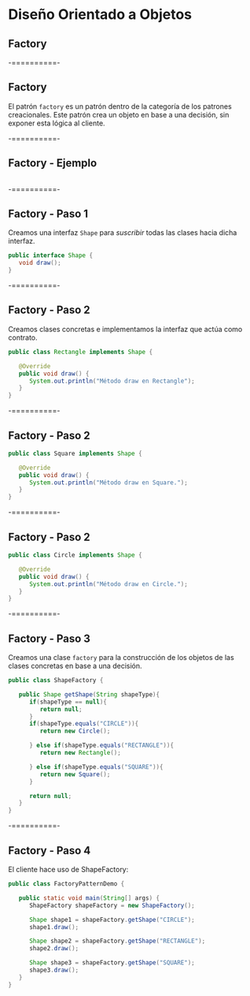 # Diseño Orientado a Objetos
## Factory

-==========-

## Factory

El patrón `factory` es un patrón dentro de la categoría de los patrones creacionales. Este patrón crea un objeto en base a una decisión, sin exponer esta lógica al cliente.

-==========-

## Factory - Ejemplo

<div class="image">
  <img class="no-border" data-src="img/23-01.png"/>
</div>

-==========-

## Factory - Paso 1

Creamos una interfaz `Shape` para *suscribir* todas las clases hacia dicha interfaz.

```java
public interface Shape {
   void draw();
}
```

-==========-

## Factory - Paso 2

Creamos clases concretas e implementamos la interfaz que actúa como contrato.

```java
public class Rectangle implements Shape {

   @Override
   public void draw() {
      System.out.println("Método draw en Rectangle");
   }
}
```

-==========-

## Factory - Paso 2

```java
public class Square implements Shape {

   @Override
   public void draw() {
      System.out.println("Método draw en Square.");
   }
}
```

-==========-

## Factory - Paso 2

```java
public class Circle implements Shape {

   @Override
   public void draw() {
      System.out.println("Método draw en Circle.");
   }
}
```

-==========-

## Factory - Paso 3

Creamos una clase `factory` para la construcción de los objetos de las clases concretas en base a una decisión.

```java
public class ShapeFactory {

   public Shape getShape(String shapeType){
      if(shapeType == null){
         return null;
      }
      if(shapeType.equals("CIRCLE")){
         return new Circle();

      } else if(shapeType.equals("RECTANGLE")){
         return new Rectangle();

      } else if(shapeType.equals("SQUARE")){
         return new Square();
      }

      return null;
   }
}
```

-==========-

## Factory - Paso 4

El cliente hace uso de ShapeFactory:

```java
public class FactoryPatternDemo {

   public static void main(String[] args) {
      ShapeFactory shapeFactory = new ShapeFactory();

      Shape shape1 = shapeFactory.getShape("CIRCLE");
      shape1.draw();

      Shape shape2 = shapeFactory.getShape("RECTANGLE");
      shape2.draw();

      Shape shape3 = shapeFactory.getShape("SQUARE");
      shape3.draw();
   }
}
```
